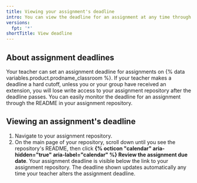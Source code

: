 ```yaml
---
title: Viewing your assignment's deadline
intro: You can view the deadline for an assignment at any time through the README of your assignment repository.
versions:
  fpt: '*'
shortTitle: View deadline
---
```


## About assignment deadlines

Your teacher can set an assignment deadline for assignments on {% data variables.product.prodname_classroom %}. If your teacher makes a deadline a hard cutoff, unless you or your group have received an extension, you will lose write access to your assignment repository after the deadline passes. You can easily monitor the deadline for an assignment through the README in your assignment repository.

## Viewing an assignment's deadline

1. Navigate to your assignment repository.
1. On the main page of your repository, scroll down until you see the repository's README, then click **{% octicon "calendar" aria-hidden="true" aria-label="calendar" %} Review the assignment due date**. Your assignment deadline is visible below the link to your assignment repository. The deadline shown updates automatically any time your teacher alters the assignment deadline.
